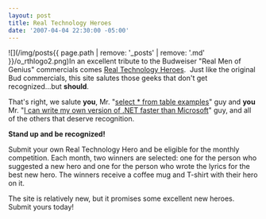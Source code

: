 ```yaml
---
layout: post
title: Real Technology Heroes
date: '2007-04-04 22:30:00 -05:00'
---
```


![](/img/posts{{ page.path | remove: '_posts' | remove: '.md' }}/o_rthlogo2.png)In an excellent tribute to the Budweiser "Real Men of Genius" commercials comes [Real Technology Heroes](http://www.realtechnologyheroes.com).  Just like the original Bud commercials, this site salutes those geeks that don't get recognized...but **should**.

That's right, we salute **you**, Mr. "[select * from table examples](http://www.realtechnologyheroes.com/audio/RTH_SelectStarFromTableExampleGuy_01_DavidSilverlight.mp3)" guy and **you** Mr. "[I can write my own version of .NET faster than Microsoft](http://www.realtechnologyheroes.com/audio/RTH_BuildYourOwnASPNETGuy_01_DavidSilverlight.mp3)" guy, and all of the others that deserve recognition.

**Stand up and be recognized!**

Submit your own Real Technology Hero and be eligible for the monthly competition. Each month, two winners are selected: one for the person who suggested a new hero and one for the person who wrote the lyrics for the best new hero. The winners receive a coffee mug and T-shirt with their hero on it.

The site is relatively new, but it promises some excellent new heroes. Submit yours today!
